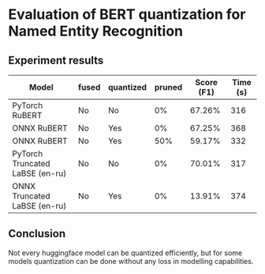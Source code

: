 # Evaluation of BERT quantization for Named Entity Recognition

## Experiment results

| Model                           | fused | quantized | pruned | Score (F1) | Time (s) |
|---------------------------------|-------|-----------|--------|------------|----------|
| PyTorch RuBERT                  | No    | No        | 0%     | 67.26%     | 316      |
| ONNX RuBERT                     | No    | Yes       | 0%     | 67.25%     | 368      |
| ONNX RuBERT                     | No    | Yes       | 50%    | 59.17%     | 332      |
| PyTorch Truncated LaBSE (en-ru) | No    | No        | 0%     | 70.01%     | 317      |
| ONNX Truncated LaBSE (en-ru)    | No    | Yes       | 0%     | 13.91%     | 374      |

## Conclusion
Not every huggingface model can be quantized efficiently, but for some models quantization can be done without any loss in modelling capabilities.